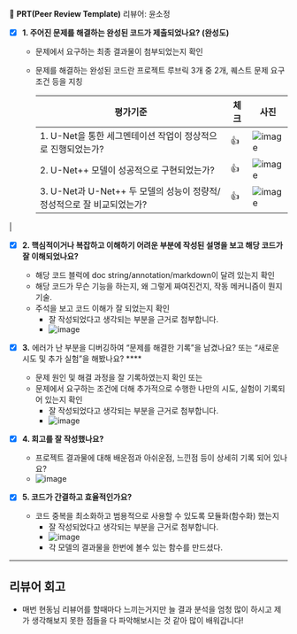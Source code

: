 🔑 **PRT(Peer Review Template)**
리뷰어: 윤소정
- [X]  **1. 주어진 문제를 해결하는 완성된 코드가 제출되었나요? (완성도)**
    - 문제에서 요구하는 최종 결과물이 첨부되었는지 확인
    - 문제를 해결하는 완성된 코드란 프로젝트 루브릭 3개 중 2개, 
    퀘스트 문제 요구조건 등을 지칭

        |  평가기준|체크|사진|
        |----------|---------|---------|
        |1. U-Net을 통한 세그멘테이션 작업이 정상적으로 진행되었는가?|:thumbsup:|![image](https://github.com/user-attachments/assets/22137b10-a595-434a-83af-cadc70068061)|
      |2. U-Net++ 모델이 성공적으로 구현되었는가?|:thumbsup:|![image](https://github.com/user-attachments/assets/54c58250-f9a1-4e3a-815f-5d563989ebf0)|
      |3. U-Net과 U-Net++ 두 모델의 성능이 정량적/정성적으로 잘 비교되었는가?|:thumbsup:|![image](https://github.com/user-attachments/assets/08c9cf80-d1e3-439d-b188-80ffe3519021)
|

- [X]  **2. 핵심적이거나 복잡하고 이해하기 어려운 부분에 작성된 설명을 보고 해당 코드가 잘 이해되었나요?**
    - 해당 코드 블럭에 doc string/annotation/markdown이 달려 있는지 확인
    - 해당 코드가 무슨 기능을 하는지, 왜 그렇게 짜여진건지, 작동 메커니즘이 뭔지 기술.
    - 주석을 보고 코드 이해가 잘 되었는지 확인
        - 잘 작성되었다고 생각되는 부분을 근거로 첨부합니다.
        - ![image](https://github.com/user-attachments/assets/3a31d318-830c-4799-85cd-1091acecb334)

        
- [X]  **3.** 에러가 난 부분을 디버깅하여 “문제를 해결한 기록”을 남겼나요? 또는
   “새로운 시도 및 추가 실험”을 해봤나요? ****
    - 문제 원인 및 해결 과정을 잘 기록하였는지 확인 또는
    - 문제에서 요구하는 조건에 더해 추가적으로 수행한 나만의 시도, 
    실험이 기록되어 있는지 확인
        - 잘 작성되었다고 생각되는 부분을 근거로 첨부합니다.
        - ![image](https://github.com/user-attachments/assets/8cfacda6-7f42-4524-81d7-70885e4781ea)

        
- [X]  **4. 회고를 잘 작성했나요?**
    - 프로젝트 결과물에 대해 배운점과 아쉬운점, 느낀점 등이 상세히 기록 되어 있나요?
    - ![image](https://github.com/user-attachments/assets/b48009ff-73b4-4f3e-9d67-eb4e1067b30a)

- [X]  **5. 코드가 간결하고 효율적인가요?**
    - 코드 중복을 최소화하고 범용적으로 사용할 수 있도록 모듈화(함수화) 했는지
        - 잘 작성되었다고 생각되는 부분을 근거로 첨부합니다.
        - ![image](https://github.com/user-attachments/assets/246b9711-d2cf-4a50-b8f8-6f4e65409d1b)
        - 각 모델의 결과물을 한번에 볼수 있는 함수를 만드셨다.

____________________________________________________________________________
## 리뷰어 회고
* 매번 현동님 리뷰어를 할때마다 느끼는거지만 늘 결과 분석을 엄청 많이 하시고 제가 생각해보지 못한 점들을 다 파악해보시는 것 같아 많이 배워갑니다!
